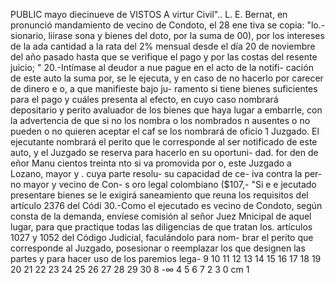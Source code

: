 PUBLIC
mayo diecinueve de
VISTOS A virtur
Civil"..
L. E. Bernat, en
pronunció mandamiento de
vecino de Condoto, el 28 ene
tiva se copia: "lo.-
sionario, liirase
sona y bienes del
doto, por la suma de
00), por los intereses de la
ada cantidad a la rata del 2%
mensual desde el día 20 de noviembre del año pasado hasta que se
verifique el pago y por las costas del resente juicio;
" 20.-Intímase al deudor a nue pague en el acto de la notifi-
cación de este auto la suma por, se le ejecuta, y en caso de no
hacerlo por carecer de dinero e
o, a que manifieste bajo ju-
ramento si tiene bienes suficientes para el pago y cuáles presenta
al efecto, en cuyo caso nombrará depositario y perito avaluador de
los bienes que haya lugar a embarrle, con la advertencia de que
si no los nombra o los nombrados n ausentes o no pueden o no
quieren aceptar el caf se los nombrará de oficio 1 Juzgado. El
ejecutante nombrará el perito que le corresponde al ser notificado
de este auto, y el Juzgado se reserva para hacerlo en su oportuni-
dad.
for
den de
eñor Manu
cientos treinta
nto si
va promovida por
o, este Juzgado
a Lozano, mayor y .
cuya parte resolu-
su capacidad de ce-
iva contra la per-
no mayor y vecino de Con-
s oro legal colombiano ($107,-
"Si e e jecutado presentare bienes se le exigirá
saneamiento que reuna los requisitos del artículo 2376 del Códi
30.-Como el ejecutado es vecino de Condoto, según consta
de la demanda, envíese comisión al señor Juez Mnicipal de aquel
lugar, para que practique todas las diligencias de que tratan los.
artículos 1027 y 1052 del Código Judicial, faculándolo para nom-
brar el perito que corresponde al Juzgado, posesionar o reemplazar
los que designen las partes y para hacer uso de los paremios lega-
9 10 11 12 13 14 15 16 17 18 19 20 21 22 23 24 25 26 27 28 29 30
8
-∞
4 5 6 7
2 3
0 cm 1